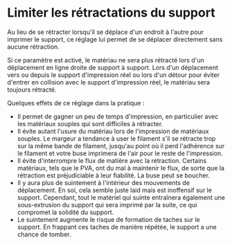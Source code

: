 Limiter les rétractations du support
====
Au lieu de se rétracter lorsqu'il se déplace d'un endroit à l'autre pour imprimer le support, ce réglage lui permet de se déplacer directement sans aucune rétraction.

Si ce paramètre est activé, le matériau ne sera plus rétracté lors d'un déplacement en ligne droite de support à support. Lors d'un déplacement vers ou depuis le support d'impression réel ou lors d'un détour pour éviter d'entrer en collision avec le support d'impression réel, le matériau sera toujours rétracté.

Quelques effets de ce réglage dans la pratique :
* Il permet de gagner un peu de temps d'impression, en particulier avec les matériaux souples qui sont difficiles à rétracter.
* Il évite autant l'usure du matériau lors de l'impression de matériaux souples. Le margeur a tendance à user le filament s'il se rétracte trop sur la même bande de filament, jusqu'au point où il perd l'adhérence sur le filament et votre buse imprimera de l'air pour le reste de l'impression.
* Il évite d'interrompre le flux de matière avec la rétraction. Certains matériaux, tels que le PVA, ont du mal à maintenir le flux, de sorte que la rétraction est préjudiciable à leur fiabilité. La buse peut se boucher.
* Il y aura plus de suintement à l'intérieur des mouvements de déplacement. En soi, cela semble juste laid mais est inoffensif sur le support. Cependant, tout le matériel qui suinte entraînera également une sous-extrusion du support qui sera imprimé par la suite, ce qui compromet la solidité du support.
* Le suintement augmente le risque de formation de taches sur le support. En frappant ces taches de manière répétée, le support a une chance de tomber.
